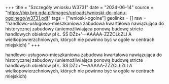 +++
title = "Szczegóły wniosku W3731"
date = "2024-06-14"
source = "https://bip.brg.gda.pl/images/uploads/wnioski-do-planu-ogolnego/w3731.pdf"
tags = ["wnioski-ogolne"]
geolinks = []
raw = "handlowo-usługowo-mieszkaniowa zabudowa kwartałowa nawiązująca do historycznej zabudowy (uniemożliwiająca ponową budowę stricte handlowych obiektów pł Ł. ŚŚ DŹź+'—AAAAA-ZZZCLŁZLI A wielkopowierzchniowych, których nie powinno być w ogóle w centrach miejskich) "
+++

handlowo-usługowo-mieszkaniowa zabudowa kwartałowa nawiązująca do
historycznej zabudowy (uniemożliwiająca ponową budowę stricte handlowych obiektów
pł Ł. ŚŚ DŹź+"—AAAAA-ZZZCLŁZLI
A
wielkopowierzchniowych, których nie powinno być w ogóle w centrach miejskich)




